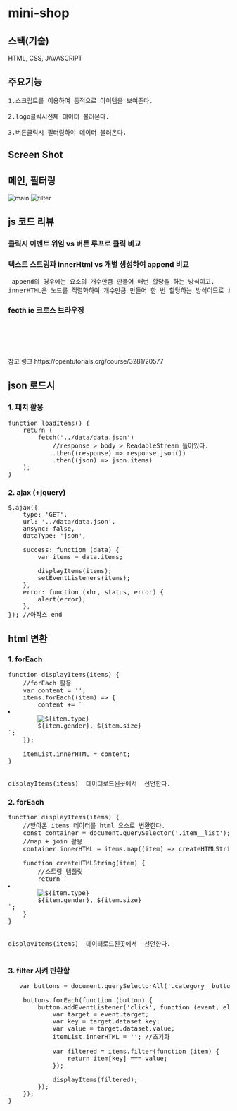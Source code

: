 # mini-shop

## 스택(기술)
HTML, CSS, JAVASCRIPT


## 주요기능
<pre>
1.스크립트를 이용하여 동적으로 아이템을 보여준다. 

2.logo클릭시전체 데이터 불러온다.

3.버튼클릭시 필터링하여 데이터 불러온다.
</pre>


## Screen Shot 

## 메인, 필터링 
![main](https://user-images.githubusercontent.com/22594993/97378484-c379c380-1905-11eb-91e2-039c81c0b72e.png)
![filter](https://user-images.githubusercontent.com/22594993/97378488-c4aaf080-1905-11eb-9292-506b8a667ac1.png)


## js 코드 리뷰
### 클릭시 이벤트 위임 vs 버튼 루프로 클릭 비교

### 텍스트 스트링과 innerHtml vs 개별 생성하여 append 비교 

<pre> append의 경우에는 요소의 개수만큼 만들어 매번 할당을 하는 방식이고,
innerHTML은 노드를 직렬화하여 개수만큼 만들어 한 번 할당하는 방식이므로 innerHTML이 더 빠른 속도로 수행됩니다
</pre>

### fecth ie 크로스 브라우징 

<pre><script src=https://cdn.jsdelivr.net/npm/promise-polyfill@8.1/dist/polyfill.min.js></script>
<script src=https://cdn.jsdelivr.net/npm/whatwg-fetch@3.0/dist/fetch.umd.min.js></script> 
</pre>
참고 링크 https://opentutorials.org/course/3281/20577



## json 로드시 
### 1. 패치 활용
<pre>function loadItems() {
	return (
		fetch('../data/data.json')
			//response > body > ReadableStream 들어있다.
			.then((response) => response.json())
			.then((json) => json.items)
	);
}</pre>

### 2. ajax (+jquery)
<pre>
$.ajax({
	type: 'GET',
	url: '../data/data.json',
	ansync: false,
	dataType: 'json',

	success: function (data) {
		var items = data.items;

		displayItems(items);
		setEventListeners(items);
	},
	error: function (xhr, status, error) {
		alert(error);
	},
}); //아작스 end
</pre>

## html 변환

### 1. forEach 
<pre>
function displayItems(items) {
	//forEach 활용
	var content = '';
	items.forEach((item) => {
		content += `<li class="item">
		<img src="${item.image}" alt="${item.type}" class="item__thumbnail">
		<span class="item__description">${item.gender}, ${item.size}</span></li>`;
	});

	itemList.innerHTML = content;
}


displayItems(items)  데이터로드된곳에서  선언한다.
</pre>



### 2. forEach 
<pre>
function displayItems(items) {
	//받아온 items 데이터를 html 요소로 변환한다.
	const container = document.querySelector('.item__list');
	//map + join 활용
    container.innerHTML = items.map((item) => createHTMLString(item)).join('');
    
    function createHTMLString(item) {
        //스트링 템플릿
        return `<li class="item">
        <img src="${item.image}" alt="${item.type}" class="item__thumbnail">
        <span class="item__description">${item.gender}, ${item.size}</span></li>`;
    }
}


displayItems(items)  데이터로드된곳에서  선언한다.

</pre>


### 3. filter 시켜 반환함
<pre>	var buttons = document.querySelectorAll('.category__buttons button');

	buttons.forEach(function (button) {
		button.addEventListener('click', function (event, ele) {
			var target = event.target;
			var key = target.dataset.key;
			var value = target.dataset.value;
			itemList.innerHTML = ''; //초기화

			var filtered = items.filter(function (item) {
				return item[key] === value;
			});

			displayItems(filtered);
		});
	});
}</pre>
